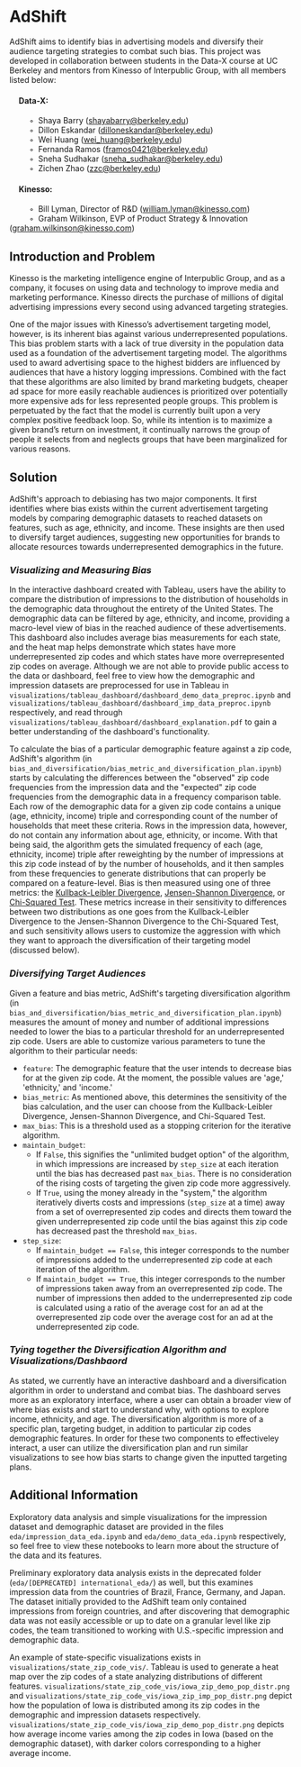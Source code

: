 # AdShift
AdShift aims to identify bias in advertising models and diversify their audience targeting strategies to combat such bias. This project was developed in collaboration between students in the Data-X course at UC Berkeley and mentors from Kinesso of Interpublic Group, with all members listed below:
#### &nbsp;&nbsp;&nbsp;&nbsp; Data-X:
&nbsp;&nbsp;&nbsp;&nbsp;&nbsp;&nbsp;&nbsp;&nbsp; ◦&nbsp;&nbsp;Shaya Barry ([shayabarry@berkeley.edu](mailto:shayabarry@berkeley.edu))  
&nbsp;&nbsp;&nbsp;&nbsp;&nbsp;&nbsp;&nbsp;&nbsp; ◦&nbsp;&nbsp;Dillon Eskandar ([dilloneskandar@berkeley.edu](mailto:dilloneskandar@berkeley.edu))  
&nbsp;&nbsp;&nbsp;&nbsp;&nbsp;&nbsp;&nbsp;&nbsp; ◦&nbsp;&nbsp;Wei Huang ([wei_huang@berkeley.edu](mailto:wei_huang@berkeley.edu))  
&nbsp;&nbsp;&nbsp;&nbsp;&nbsp;&nbsp;&nbsp;&nbsp; ◦&nbsp;&nbsp;Fernanda Ramos ([framos0421@berkeley.edu](mailto:framos0421@berkeley.edu))  
&nbsp;&nbsp;&nbsp;&nbsp;&nbsp;&nbsp;&nbsp;&nbsp; ◦&nbsp;&nbsp;Sneha Sudhakar ([sneha_sudhakar@berkeley.edu](mailto:sneha_sudhakar@berkeley.edu))  
&nbsp;&nbsp;&nbsp;&nbsp;&nbsp;&nbsp;&nbsp;&nbsp; ◦&nbsp;&nbsp;Zichen Zhao ([zzc@berkeley.edu](mailto:zzc@berkeley.edu))  
#### &nbsp;&nbsp;&nbsp;&nbsp; Kinesso:
&nbsp;&nbsp;&nbsp;&nbsp;&nbsp;&nbsp;&nbsp;&nbsp; ◦&nbsp;&nbsp;Bill Lyman, Director of R&D ([william.lyman@kinesso.com](mailto:william.lyman@kinesso.com))  
&nbsp;&nbsp;&nbsp;&nbsp;&nbsp;&nbsp;&nbsp;&nbsp; ◦&nbsp;&nbsp;Graham Wilkinson, EVP of Product Strategy & Innovation ([graham.wilkinson@kinesso.com](mailto:graham.wilkinson@kinesso.com))  

## Introduction and Problem
Kinesso is the marketing intelligence engine of Interpublic Group, and as a company, it focuses on using data and technology to improve media and marketing performance. Kinesso directs the purchase of millions of digital advertising impressions every second using advanced targeting strategies. 

One of the major issues with Kinesso’s advertisement targeting model, however, is its inherent bias against various underrepresented populations. This bias problem starts with a lack of true diversity in the population data used as a foundation of the advertisement targeting model. The algorithms used to award advertising space to the highest bidders are influenced by audiences that have a history logging impressions. Combined with the fact that these algorithms are also limited by brand marketing budgets, cheaper ad space for more easily reachable audiences is prioritized over potentially more expensive ads for less represented people groups. This problem is perpetuated by the fact that the model is currently built upon a very complex positive feedback loop. So, while its intention is to maximize a given brand’s return on investment, it continually narrows the group of people it selects from and neglects groups that have been marginalized for various reasons. 

## Solution
AdShift's approach to debiasing has two major components. It first identifies where bias exists within the current advertisement targeting models by comparing demographic datasets to reached datasets on features, such as age, ethnicity, and income. These insights are then used to diversify target audiences, suggesting new opportunities for brands to allocate resources towards underrepresented demographics in the future.

### *Visualizing and Measuring Bias*
In the interactive dashboard created with Tableau, users have the ability to compare the distribution of impressions to the distribution of households in the demographic data throughout the entirety of the United States. The demographic data can be filtered by age, ethnicity, and income, providing a macro-level view of bias in the reached audience of these advertisements. This dashboard also includes average bias measurements for each state, and the heat map helps demonstrate which states have more underrepresented zip codes and which states have more overrepresented zip codes on average. Although we are not able to provide public access to the data or dashboard, feel free to view how the demographic and impression datasets are preprocessed for use in Tableau in `visualizations/tableau_dashboard/dashboard_demo_data_preproc.ipynb` and `visualizations/tableau_dashboard/dashboard_imp_data_preproc.ipynb` respectively, and read through `visualizations/tableau_dashboard/dashboard_explanation.pdf` to gain a better understanding of the dashboard's functionality.

To calculate the bias of a particular demographic feature against a zip code, AdShift's algorithm (in `bias_and_diversification/bias_metric_and_diversification_plan.ipynb`) starts by calculating the differences between the "observed" zip code frequencies from the impression data and the "expected" zip code frequencies from the demographic data in a frequency comparison table. Each row of the demographic data for a given zip code contains a unique (age, ethnicity, income) triple and corresponding count of the number of households that meet these criteria. Rows in the impression data, however, do not contain any information about age, ethnicity, or income. With that being said, the algorithm gets the simulated frequency of each (age, ethnicity, income) triple after reweighting by the number of impressions at this zip code instead of by the number of households, and it then samples from these frequencies to generate distributions that can properly be compared on a feature-level. Bias is then measured using one of three metrics: the [Kullback-Leibler Divergence](https://en.wikipedia.org/wiki/Kullback%E2%80%93Leibler_divergence), [Jensen-Shannon Divergence](https://en.wikipedia.org/wiki/Jensen%E2%80%93Shannon_divergence), or [Chi-Squared Test](). These metrics increase in their sensitivity to differences between two distributions as one goes from the Kullback-Leibler Divergence to the Jensen-Shannon Divergence to the Chi-Squared Test, and such sensitivity allows users to customize the aggression with which they want to approach the diversification of their targeting model (discussed below).     

### *Diversifying Target Audiences*
Given a feature and bias metric, AdShift's targeting diversification algorithm (in `bias_and_diversification/bias_metric_and_diversification_plan.ipynb`) measures the amount of money and number of additional impressions needed to lower the bias to a particular threshold for an underrepresented zip code. Users are able to customize various parameters to tune the algorithm to their particular needs:
- `feature`: The demographic feature that the user intends to decrease bias for at the given zip code. At the moment, the possible values are 'age,' 'ethnicity,' and 'income.'
- `bias_metric`: As mentioned above, this determines the sensitivity of the bias calculation, and the user can choose from the Kullback-Leibler Divergence, Jensen-Shannon Divergence, and Chi-Squared Test.
- `max_bias`: This is a threshold used as a stopping criterion for the iterative algorithm.
- `maintain_budget`: 
    - If `False`, this signifies the "unlimited budget option" of the algorithm, in which impressions are increased by `step_size` at each iteration until the bias has decreased past `max_bias`. There is no consideration of the rising costs of targeting the given zip code more aggressively.
    - If `True`, using the money already in the "system," the algorithm iteratively diverts costs and impressions (`step_size` at a time) away from a set of overrepresented zip codes and directs them toward the given underrepresented zip code until the bias against this zip code has decreased past the threshold `max_bias`.
- `step_size`: 
    - If `maintain_budget == False`, this integer corresponds to the number of impressions added to the underrepresented zip code at each iteration of the algorithm.
    - If `maintain_budget == True`, this integer corresponds to the number of impressions taken away from an overrepresented zip code. The number of impressions then added to the underrepresented zip code is calculated using a ratio of the average cost for an ad at the overrepresented zip code over the average cost for an ad at the underrepresented zip code.

### *Tying together the Diversification Algorithm and Visualizations/Dashbaord*
As stated, we currently have an interactive dashboard and a diversification algorithm in order to understand and combat bias. The dashboard serves more as an exploratory interface, where a user can obtain a broader view of where bias exists and start to understand why, with options to explore income, ethnicity, and age. The diversification algorithm is more of a specific plan, targeting budget, in addition to particular zip codes demographic features. In order for these two components to effectiveley interact, a user can utilize the diversification plan and run similar visualizations to see how bias starts to change given the inputted targeting plans.

## Additional Information
Exploratory data analysis and simple visualizations for the impression dataset and demographic dataset are provided in the files `eda/impression_data_eda.ipynb` and `eda/demo_data_eda.ipynb` respectively, so feel free to view these notebooks to learn more about the structure of the data and its features.

Preliminary exploratory data analysis exists in the deprecated folder (`eda/[DEPRECATED] international_eda/`) as well, but this examines impression data from the countries of Brazil, France, Germany, and Japan. The dataset initially provided to the AdShift team only contained impressions from foreign countries, and after discovering that demographic data was not easily accessible or up to date on a granular level like zip codes, the team transitioned to working with U.S.-specific impression and demographic data.

An example of state-specific visualizations exists in `visualizations/state_zip_code_vis/`. Tableau is used to generate a heat map over the zip codes of a state analyzing distributions of different features. `visualizations/state_zip_code_vis/iowa_zip_demo_pop_distr.png` and `visualizations/state_zip_code_vis/iowa_zip_imp_pop_distr.png` depict how the population of Iowa is distributed among its zip codes in the demographic and impression datasets respectively. `visualizations/state_zip_code_vis/iowa_zip_demo_pop_distr.png` depicts how average income varies among the zip codes in Iowa (based on the demographic dataset), with darker colors corresponding to a higher average income.  
